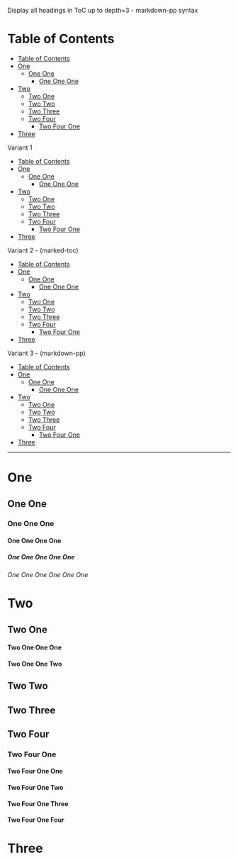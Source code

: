 Display all headings in ToC up to depth=3 - markdown-pp syntax

# Table of Contents

<!-- !toc -->

* [Table of Contents](#table-of-contents)
* [One](#one)
  * [One One](#one-one)
    * [One One One](#one-one-one)
* [Two](#two)
  * [Two One](#two-one)
  * [Two Two](#two-two)
  * [Two Three](#two-three)
  * [Two Four](#two-four)
    * [Two Four One](#two-four-one)
* [Three](#three)

<!-- toc! -->

Variant 1

<!-- !toc -->

* [Table of Contents](#table-of-contents)
* [One](#one)
  * [One One](#one-one)
    * [One One One](#one-one-one)
* [Two](#two)
  * [Two One](#two-one)
  * [Two Two](#two-two)
  * [Two Three](#two-three)
  * [Two Four](#two-four)
    * [Two Four One](#two-four-one)
* [Three](#three)

<!-- toc! -->

Variant 2 - (marked-toc)

<!-- !toc -->

* [Table of Contents](#table-of-contents)
* [One](#one)
  * [One One](#one-one)
    * [One One One](#one-one-one)
* [Two](#two)
  * [Two One](#two-one)
  * [Two Two](#two-two)
  * [Two Three](#two-three)
  * [Two Four](#two-four)
    * [Two Four One](#two-four-one)
* [Three](#three)

<!-- toc! -->

Variant 3 - (markdown-pp)

<!-- !toc -->

* [Table of Contents](#table-of-contents)
* [One](#one)
  * [One One](#one-one)
    * [One One One](#one-one-one)
* [Two](#two)
  * [Two One](#two-one)
  * [Two Two](#two-two)
  * [Two Three](#two-three)
  * [Two Four](#two-four)
    * [Two Four One](#two-four-one)
* [Three](#three)

<!-- toc! -->

----

# One

## One One

### One One One

#### One One One One

##### One One One One One

###### One One One One One One

# Two

## Two One

#### Two One One One

#### Two One One Two

## Two Two

## Two Three

## Two Four

### Two Four One

#### Two Four One One

#### Two Four One Two

#### Two Four One Three

#### Two Four One Four

# Three
